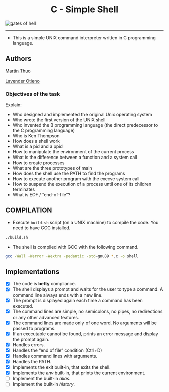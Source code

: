 <h1 align="center"> C - Simple Shell </h1>

![gates of hell](https://s3.amazonaws.com/intranet-projects-files/holbertonschool-low_level_programming/235/shell.jpeg)

---
- This is a simple UNIX command interpreter written in C programming language.

## Authors

<a href="https://www.twitter.com/mertoenjosh" target="_blank" alt="Martin Thuo">Martin Thuo</a>

[Lavender Otieno](lavenderproductdesign@gmail.com)

### Objectives of the task
Explain:
- Who designed and implemented the original Unix operating system
- Who wrote the first version of the UNIX shell
- Who invented the B programming language (the direct predecessor to the C programming language)
- Who is Ken Thompson
- How does a shell work
- What is a pid and a ppid
- How to manipulate the environment of the current process
- What is the difference between a function and a system call
- How to create processes
- What are the three prototypes of main
- How does the shell use the PATH to find the programs
- How to execute another program with the execve system call
- How to suspend the execution of a process until one of its children terminates
- What is EOF / “end-of-file”?

## COMPILATION
- Execute `build.sh` script (on a UNIX machine) to compile the code. You need to have GCC installed.
```bash
./build.sh
```
- The shell is compiled with GCC with the following command.
```bash
gcc -Wall -Werror -Wextra -pedantic -std=gnu89 *.c -o shell
```

## Implementations
- [x] The code is **betty** compliance.
- [x] The shell displays a prompt and waits for the user to type a command. A command line always ends with a new line.
- [x] The prompt is displayed again each time a command has been executed.
- [x] The command lines are simple, no semicolons, no pipes, no redirections or any other advanced features.
- [x] The command lines are made only of one word. No arguments will be passed to programs.
- [x] If an executable cannot be found, prints an error message and display the prompt again.
- [x] Handles errors.
- [x] Handles the “end of file” condition (Ctrl+D)
- [x] Handles command lines with arguments.
- [x] Handles the PATH.
- [x] Implements the exit built-in, that exits the shell.
- [x] Implements the *env* built-in, that prints the current environment.
- [ ] Implement the built-in *alias*.
- [ ] Implement the built-in *history*.
